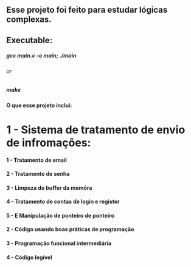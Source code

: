 ## Esse projeto foi feito para estudar lógicas complexas.
## Executable: 
#####      gcc main.c -o main; ./main
######      or
#####      make

#### O que esse projeto inclui:

# 1 - Sistema de tratamento de envio de infromações:
####   1 - Tratamento de email
####   2 - Tratamento de senha
####   3 - Limpeza do buffer da memóra
####   4 - Tratamento de contas de login e register
####   5 - E Manipulação de ponteiro de ponteiro
#### 2 - Código usando boas práticas de programação
#### 3 - Programação funcional intermediária
#### 4 - Código legível
